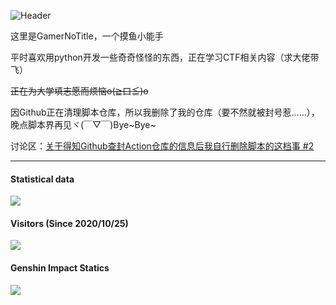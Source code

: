 ![Header](https://capsule-render.vercel.app/api?type=Waving&color=timeGradient&height=200&animation=fadeIn&section=header&text=GamerNoTitle&fontSize=60)

这里是GamerNoTitle，一个摸鱼小能手

平时喜欢用python开发一些奇奇怪怪的东西，正在学习CTF相关内容（求大佬带飞）

~~正在为大学填志愿而烦恼o(≧口≦)o~~

因Github正在清理脚本仓库，所以我删除了我的仓库（要不然就被封号惹……），晚点脚本界再见ヾ(￣▽￣)Bye\~Bye\~

讨论区：[关于得知Github查封Action仓库的信息后我自行删除脚本的这档事 #2](https://github.com/GamerNoTitle/GamerNoTitle/discussions/2)

---
#### Statistical data
![](https://github-readme-stats.vercel.app/api?username=GamerNoTitle&show_icons=true&title_color=FFFFFF&icon_color=FFFFFF&text_color=FFFFFF&bg_color=8e8cd8)

#### Visitors (Since 2020/10/25)
![](https://count.getloli.com/get/@GamerNoTitle?theme=rule34)

#### Genshin Impact Statics
![](https://genshin-card.getloli.com/rand/20700517.png)
